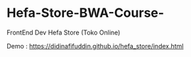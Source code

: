 # Hefa-Store-BWA-Course-
FrontEnd Dev Hefa Store (Toko Online)

Demo :
https://didinafifuddin.github.io/hefa_store/index.html
